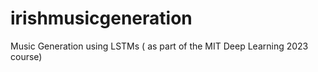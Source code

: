 # irishmusicgeneration
Music Generation using LSTMs ( as part of the MIT Deep Learning 2023 course)

 

